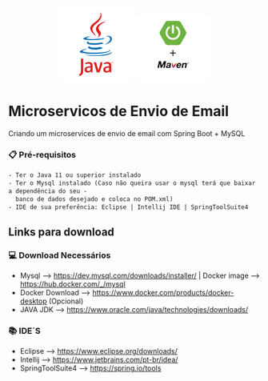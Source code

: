 <div align="center">
<img src="https://github.com/Rodrigo-Santoos/API-ficha-de-Pacientes/blob/main/imagens/logoJava.png"  width="150" >
<img src="https://github.com/Rodrigo-Santoos/API-ficha-de-Pacientes/blob/main/imagens/spring.png"  width="150" >
</div>

# Microservicos de Envio de Email
 Criando um microservices de envio de email com Spring Boot + MySQL
 
 ### 📋 Pré-requisitos

```
- Ter o Java 11 ou superior instalado
- Ter o Mysql instalado (Caso não queira usar o mysql terá que baixar a dependência do seu -
  banco de dados desejado e coloca no POM.xml) 
- IDE de sua preferência: Eclipse | Intellij IDE | SpringToolSuite4
```

## Links para download
### 💻 Download Necessários 
- Mysql --> https://dev.mysql.com/downloads/installer/  | Docker image --> https://hub.docker.com/_/mysql <br>
- Docker Download --> https://www.docker.com/products/docker-desktop  (Opcional) <br>
- JAVA JDK --> https://www.oracle.com/java/technologies/downloads/ <br>

### 📚 IDE´S
- Eclipse --> https://www.eclipse.org/downloads/ <br>
- Intellij --> https://www.jetbrains.com/pt-br/idea/ <br>
- SpringToolSuite4 --> https://spring.io/tools
